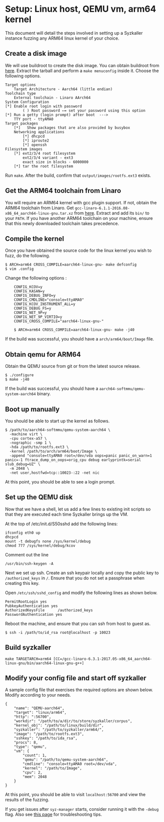 # Setup: Linux host, QEMU vm, arm64 kernel

This document will detail the steps involved in setting up a Syzkaller instance fuzzing any ARM64 linux kernel of your choice.

## Create a disk image

We will use buildroot to create the disk image.
You can obtain buildroot from [here](https://buildroot.uclibc.org/download.html).
Extract the tarball and perform a `make menuconfig` inside it.
Choose the following options.

    Target options
	    Target Architecture - Aarch64 (little endian)
    Toolchain type
	    External toolchain - Linaro AArch64
    System Configuration
    [*] Enable root login with password
            ( ) Root password ⇐= set your password using this option
    [*] Run a getty (login prompt) after boot  --->
	    TTY port - ttyAMA0
    Target packages
	    [*]   Show packages that are also provided by busybox
	    Networking applications
	        [*] dhcpcd
	        [*] iproute2
	        [*] openssh
    Filesystem images
	    [*] ext2/3/4 root filesystem
	        ext2/3/4 variant - ext3
	        exact size in blocks - 6000000
	    [*] tar the root filesystem

Run `make`. After the build, confirm that `output/images/rootfs.ext3` exists.

## Get the ARM64 toolchain from Linaro

You will require an ARM64 kernel with gcc plugin support.
If not, obtain the ARM64 toolchain from Linaro.
Get `gcc-linaro-6.1.1-2016.08-x86_64_aarch64-linux-gnu.tar.xz` from [here](https://releases.linaro.org/components/toolchain/binaries/latest/aarch64-linux-gnu/).
Extract and add its `bin/` to your `PATH`.
If you have another ARM64 toolchain on your machine, ensure that this newly downloaded toolchain takes precedence.

## Compile the kernel

Once you have obtained the source code for the linux kernel you wish to fuzz, do the following.

    $ ARCH=arm64 CROSS_COMPILE=aarch64-linux-gnu- make defconfig
    $ vim .config

Change the following options :
```
    CONFIG_KCOV=y
    CONFIG_KASAN=y
    CONFIG_DEBUG_INFO=y
    CONFIG_CMDLINE="console=ttyAMA0"
    CONFIG_KCOV_INSTRUMENT_ALL=y
    CONFIG_DEBUG_FS=y
    CONFIG_NET_9P=y
    CONFIG_NET_9P_VIRTIO=y
    CONFIG_CROSS_COMPILE="aarch64-linux-gnu-"
```
```
    $ ARCH=arm64 CROSS_COMPILE=aarch64-linux-gnu- make -j40
```

If the build was successful, you should have a `arch/arm64/boot/Image` file.

## Obtain qemu for ARM64

Obtain the QEMU source from git or from the latest source release.

    $ ./configure
    $ make -j40

If the build was successful, you should have a `aarch64-softmmu/qemu-system-aarch64` binary.

## Boot up manually

You should be able to start up the kernel as follows.

    $ /path/to/aarch64-softmmu/qemu-system-aarch64 \
      -machine virt \
      -cpu cortex-a57 \
      -nographic -smp 1 \
      -hda /path/to/rootfs.ext3 \
      -kernel /path/to/arch/arm64/boot/Image \
      -append "console=ttyAMA0 root=/dev/vda oops=panic panic_on_warn=1 panic=-1 ftrace_dump_on_oops=orig_cpu debug earlyprintk=serial slub_debug=UZ" \
      -m 2048 \
      -net user,hostfwd=tcp::10023-:22 -net nic

At this point, you should be able to see a login prompt.

## Set up the QEMU disk

Now that we have a shell, let us add a few lines to existing init scripts so that they are executed each time Syzkaller brings up the VM.

At the top of /etc/init.d/S50sshd add the following lines:

    ifconfig eth0 up
    dhcpcd
    mount -t debugfs none /sys/kernel/debug
    chmod 777 /sys/kernel/debug/kcov

Comment out the line 

    /usr/bin/ssh-keygen -A

Next we set up ssh. Create an ssh keypair locally and copy the public key to `/authorized_keys` in `/`. Ensure that you do not set a passphrase when creating this key.

Open `/etc/ssh/sshd_config` and modify the following lines as shown below.

    PermitRootLogin yes
    PubkeyAuthentication yes
    AuthorizedKeysFile      /authorized_keys
    PasswordAuthentication yes

Reboot the machine, and ensure that you can ssh from host to guest as.

    $ ssh -i /path/to/id_rsa root@localhost -p 10023

## Build syzkaller

    make TARGETARCH=arm64 [CC=/gcc-linaro-6.3.1-2017.05-x86_64_aarch64-linux-gnu/bin/aarch64-linux-gnu-g++]

## Modify your config file and start off syzkaller

A sample config file that exercises the required options are shown below. Modify according to your needs.

```
{
    "name": "QEMU-aarch64",
    "target": "linux/arm64",
    "http": ":56700",
    "workdir": "/path/to/a/dir/to/store/syzkaller/corpus",
    "kernel_obj": "/path/to/linux/build/dir",
    "syzkaller": "/path/to/syzkaller/arm64/",
    "image": "/path/to/rootfs.ext3",
    "sshkey": "/path/to/ida_rsa",
    "procs": 8,
    "type": "qemu",
    "vm": {
        "count": 1,
        "qemu": "/path/to/qemu-system-aarch64",
        "cmdline": "console=ttyAMA0 root=/dev/vda",
        "kernel": "/path/to/Image",
        "cpu": 2,
        "mem": 2048
    }
}
```

At this point, you should be able to visit `localhost:56700` and view the results of the fuzzing.

If you get issues after `syz-manager` starts, consider running it with the `-debug` flag.
Also see [this page](/docs/troubleshooting.md) for troubleshooting tips.
